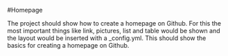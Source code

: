 #Homepage

The project should show how to create a homepage on Github. For this the most important things like link, pictures, list and table would be shown and the layout would be inserted with a _config.yml. This should show the basics for creating a homepage on Github.
